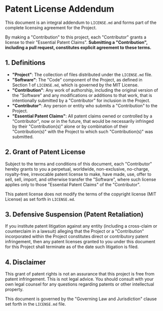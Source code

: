 # Patent License Addendum

This document is an integral addendum to `LICENSE.md` and forms part of the complete licensing agreement for the Project.

By making a "Contribution" to this project, each "Contributor" grants a license to their "Essential Patent Claims". **Submitting a "Contribution", including a pull request, constitutes explicit agreement to these terms.**

## 1. Definitions

- **"Project"**: The collection of files distributed under the `LICENSE.md` file.
- **"Software"**: The "Code" component of the Project, as defined in Section 1 of `LICENSE.md`, which is governed by the MIT License.
- **"Contribution"**: Any work of authorship, including the original version of the "Software" and any modifications or additions to that work, that is intentionally submitted by a "Contributor" for inclusion in the Project.
- **"Contributor"**: Any person or entity who submits a "Contribution" to the Project.
- **"Essential Patent Claims"**: All patent claims owned or controlled by a "Contributor", now or in the future, that would be necessarily infringed by their "Contribution(s)" alone or by combination of their "Contribution(s)" with the Project to which such "Contribution(s)" was submitted.

## 2. Grant of Patent License

Subject to the terms and conditions of this document, each "Contributor" hereby grants to you a perpetual, worldwide, non-exclusive, no-charge, royalty-free, irrevocable patent license to make, have made, use, offer to sell, sell, import, and otherwise transfer the "Software", where such license applies only to those "Essential Patent Claims" of the "Contributor".

This patent license does not modify the terms of the copyright license (MIT License) as set forth in `LICENSE.md`.

## 3. Defensive Suspension (Patent Retaliation)

If you institute patent litigation against any entity (including a cross-claim or counterclaim in a lawsuit) alleging that the Project or a "Contribution" incorporated within the Project constitutes direct or contributory patent infringement, then any patent licenses granted to you under this document for this Project shall terminate as of the date such litigation is filed.

## 4. Disclaimer

This grant of patent rights is not an assurance that this project is free from patent infringement. This is not legal advice. You should consult with your own legal counsel for any questions regarding patents or other intellectual property.

This document is governed by the "Governing Law and Jurisdiction" clause set forth in the `LICENSE.md` file.

